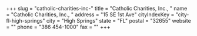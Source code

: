 +++
slug = "catholic-charities-inc-"
title = "Catholic Charities, Inc., "
name = "Catholic Charities, Inc., "
address = "15 SE 1st Ave"
cityIndexKey = "city-fl-high-springs"
city = "High Springs"
state = "FL"
postal = "32655"
website = ""
phone = "386 454-1000"
fax = ""
+++
